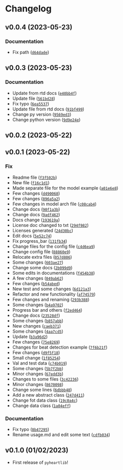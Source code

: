 # Changelog

<!--next-version-placeholder-->

## v0.0.4 (2023-05-23)
### Documentation
* Fix path ([`d64dade`](https://github.com/sadeghmdi/pyheartlib/commit/d64dade9625586ea87a7e66cafe62215ce787a6e))

## v0.0.3 (2023-05-23)
### Documentation
* Update from rtd docs ([`e40bb4f`](https://github.com/sadeghmdi/pyheartlib/commit/e40bb4ff9dd3665b7e55efee122d53f85f4c431d))
* Update file ([`561bd28`](https://github.com/sadeghmdi/pyheartlib/commit/561bd287ee81e5c180439c6308e4c6cee5dd6c89))
* Fix typo ([`6ea5537`](https://github.com/sadeghmdi/pyheartlib/commit/6ea55377633c7b666207e3c72885a78ba591c863))
* Update file from rtd docs ([`91bf499`](https://github.com/sadeghmdi/pyheartlib/commit/91bf499d45ad693b8b7c3ed8b274a01bcb283774))
* Change py version ([`9569ed3`](https://github.com/sadeghmdi/pyheartlib/commit/9569ed3437f565ded0f16bb0dfe5bb350ae6f521))
* Change python version ([`9d9e24e`](https://github.com/sadeghmdi/pyheartlib/commit/9d9e24e3a9d9c4d66a0e981ea1086b04e70b39bc))

## v0.0.2 (2023-05-22)


## v0.0.1 (2023-05-22)
### Fix
* Readme file ([`f3f502b`](https://github.com/sadeghmdi/pybeatdetector/commit/f3f502bf938b3170aeb8994a6dde4751803def3d))
* New file ([`f16c1d1`](https://github.com/sadeghmdi/pybeatdetector/commit/f16c1d1ade99d114483a52ffe3bfb253d2bffe43))
* Made separate file for the model example ([`a01e6e8`](https://github.com/sadeghmdi/pybeatdetector/commit/a01e6e883e8270e271c6ae49e84bcff4aa6de6ee))
* Few changes ([`d490068`](https://github.com/sadeghmdi/pybeatdetector/commit/d490068ec90bfe576115247d3d41b4bf225577c6))
* Few changes ([`896a5a2`](https://github.com/sadeghmdi/pybeatdetector/commit/896a5a2ec91ae7e1c63da2a51be8775626bd451f))
* Few changes in model arch file ([`c08cab4`](https://github.com/sadeghmdi/pybeatdetector/commit/c08cab4d2801c5a79052259c77fc59494f77ec77))
* Change docs ([`90f1a3b`](https://github.com/sadeghmdi/pybeatdetector/commit/90f1a3b3f7fcbe104bbc36ab7f5da7333ae68f87))
* Change docs ([`9adf462`](https://github.com/sadeghmdi/pybeatdetector/commit/9adf462a18173a5788c10a094233f937f1911483))
* Docs change ([`193619a`](https://github.com/sadeghmdi/pybeatdetector/commit/193619ab4662eababc96c5b27693444bcc0849c7))
* License doc changed to txt ([`294f982`](https://github.com/sadeghmdi/pybeatdetector/commit/294f98240bb088a5e3321d4eb9e59a06a010be5d))
* Licenses generated ([`24d30bc`](https://github.com/sadeghmdi/pybeatdetector/commit/24d30bce11ea191f3571fadd3777bddc888c882f))
* Edit docs ([`5e52c74`](https://github.com/sadeghmdi/pybeatdetector/commit/5e52c74f18acf35338c3e9c44f0e6725d6c5d90c))
* Fix  progress_bar ([`131fb34`](https://github.com/sadeghmdi/pybeatdetector/commit/131fb34eb6c0f9b21c75640b38fa4c822f5e78c0))
* Change files for the config file ([`c4d6ea9`](https://github.com/sadeghmdi/pybeatdetector/commit/c4d6ea9cff85cb047a7181d93926ee000b59bfbb))
* Change config file ([`88860e9`](https://github.com/sadeghmdi/pybeatdetector/commit/88860e956a64f4fba7d2ca3cbe8f1540a8e574e5))
* Relocate extra files ([`057d806`](https://github.com/sadeghmdi/pybeatdetector/commit/057d8065b72f4f12fdaf2caeb6c29f7ed989aac8))
* Some changes ([`603ae27`](https://github.com/sadeghmdi/pybeatdetector/commit/603ae277d82b0684cb31f91173b858a224ce668e))
* Change some docs ([`2b099d9`](https://github.com/sadeghmdi/pybeatdetector/commit/2b099d943124694265ad8574d1aa2fc75878f840))
* Some edits in documentations ([`f454b38`](https://github.com/sadeghmdi/pybeatdetector/commit/f454b3834806f1c7bd6afa96bb4340114f6dce38))
* A few changes ([`049ab62`](https://github.com/sadeghmdi/pybeatdetector/commit/049ab622043d757c5d2161b40f6d006eca6e7888))
* Few changes ([`b54abed`](https://github.com/sadeghmdi/pybeatdetector/commit/b54abedbfa87d065a06cf6dbf2ff58baa8e000c6))
* New test and some changes ([`6d121a3`](https://github.com/sadeghmdi/pybeatdetector/commit/6d121a30f1c154043b8673ce69e3773a574c45dc))
* Refactor and new functionality ([`af74579`](https://github.com/sadeghmdi/pybeatdetector/commit/af7457967f1f362442b665515d216d3210a9453a))
* Few changes and renaming ([`293b388`](https://github.com/sadeghmdi/pybeatdetector/commit/293b3883bd04055b1749c1bc3874f85a8ff99bc3))
* Some changes ([`b4a9702`](https://github.com/sadeghmdi/pybeatdetector/commit/b4a9702dc5ed72a218159a4962be67755b56a362))
* Progress bar and others ([`f2ed464`](https://github.com/sadeghmdi/pybeatdetector/commit/f2ed464d372184bd279fbad59238e1ecec51e807))
* Change docs ([`23528df`](https://github.com/sadeghmdi/pybeatdetector/commit/23528df0d3ea5201e16d97fcca60754f4905b0e6))
* Some changes ([`b857abb`](https://github.com/sadeghmdi/pybeatdetector/commit/b857abb5d557f6dceac9699b2ef68d2c65623daf))
* New changes ([`caeb371`](https://github.com/sadeghmdi/pybeatdetector/commit/caeb371e0259833347d272a46f6b2862a972ccd4))
* Some changes ([`4aa7cd5`](https://github.com/sadeghmdi/pybeatdetector/commit/4aa7cd5397ad0dfec896da0e214c86e02c80bf51))
* Update ([`b3a96d2`](https://github.com/sadeghmdi/pybeatdetector/commit/b3a96d22a0fe4a104ba12b6484f25b9e644fa405))
* Few changes ([`75e8269`](https://github.com/sadeghmdi/pybeatdetector/commit/75e8269d974c3fee3d3e2f0b94ddc8e8a9fa48b6))
* Changes for beat detection example ([`7f6b21f`](https://github.com/sadeghmdi/pybeatdetector/commit/7f6b21fe920976c5de84b347231d6b4719efbc50))
* Few changes ([`d9f5f18`](https://github.com/sadeghmdi/pybeatdetector/commit/d9f5f1828135b555c75fd91bcfd4e09b642964c7))
* Small change ([`1f85254`](https://github.com/sadeghmdi/pybeatdetector/commit/1f85254751fb9501f141e458adeee7c9e5b5d630))
* Val and test data ([`c74b019`](https://github.com/sadeghmdi/pybeatdetector/commit/c74b019e8c0d640fb709c385ff4cefa36edfe908))
* Some changes ([`5b7f2bb`](https://github.com/sadeghmdi/pybeatdetector/commit/5b7f2bbe09c3a50145e6e0311519e271373b2f4d))
* Minor changes ([`67edd3b`](https://github.com/sadeghmdi/pybeatdetector/commit/67edd3b8073cef2f148b570800bfdfd19d29d246))
* Changes to some files ([`3c42236`](https://github.com/sadeghmdi/pybeatdetector/commit/3c42236d2fcad30c59da90e972bb35fa5b8b4240))
* Minor changes ([`8670098`](https://github.com/sadeghmdi/pybeatdetector/commit/867009840e518a5d61e7946a4197305efff85e98))
* Change some lines ([`6dbbb48`](https://github.com/sadeghmdi/pybeatdetector/commit/6dbbb4832a2284f3519a251e6285db17231ffa9e))
* Add a new abstract class ([`247d411`](https://github.com/sadeghmdi/pybeatdetector/commit/247d411818ec6d874ffd94bb83bcb523aee5ca66))
* Change fot data class ([`19c0a4c`](https://github.com/sadeghmdi/pybeatdetector/commit/19c0a4ca05b1da850f80972e372c84aeb2bd7679))
* Change data class ([`1a04eff`](https://github.com/sadeghmdi/pybeatdetector/commit/1a04eff5a0ff47ec0685b2b5ec0e30d76289cbfe))

### Documentation
* Fix typo ([`8b47295`](https://github.com/sadeghmdi/pybeatdetector/commit/8b472954c378421d1ad70a44965e544ba8a6c4c5))
* Rename usage.md and edit some text ([`cdfb034`](https://github.com/sadeghmdi/pybeatdetector/commit/cdfb034f9c558ebba32896e667fdfd1140461c37))

## v0.1.0 (01/02/2023)

- First release of `pyheartlib`!